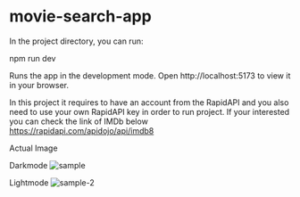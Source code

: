 # movie-search-app

In the project directory, you can run:

npm run dev

Runs the app in the development mode.
Open http://localhost:5173 to view it in your browser.

In this project it requires to have an account from the RapidAPI and you also need to use your own RapidAPI key in order to run project.
If your interested you can check the link of IMDb below 
https://rapidapi.com/apidojo/api/imdb8

Actual Image

Darkmode
![sample](https://github.com/NightShadeGuy/movie-search-app/assets/121350861/8044e4cd-034c-4a6b-873d-b549629288b3)

Lightmode
![sample-2](https://github.com/NightShadeGuy/movie-search-app/assets/121350861/34c1d282-1c13-4577-810d-4036b216c5da)

